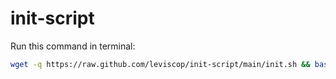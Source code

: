# init-script

Run this command in terminal:
```bash
wget -q https://raw.github.com/leviscop/init-script/main/init.sh && bash init.sh
```

